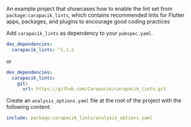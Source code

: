 An example project that showcases how to enable the lint set from `package:carapacik_lints`, which contains recommended lints for Flutter apps, packages, and plugins to encourage good coding practices

Add `carapacik_lints` as dependency to your `pubspec.yaml`.
```yaml
dev_dependencies:
  carapacik_lints: ^1.1.2
```
or
```yaml
dev_dependencies:
  carapacik_lints:
    git:
      url: https://github.com/Carapacik/carapacik_lints.git
```

Create an `analysis_options.yaml` file at the root of the project with the following content:

```yaml
include: package:carapacik_lints/analysis_options.yaml
```